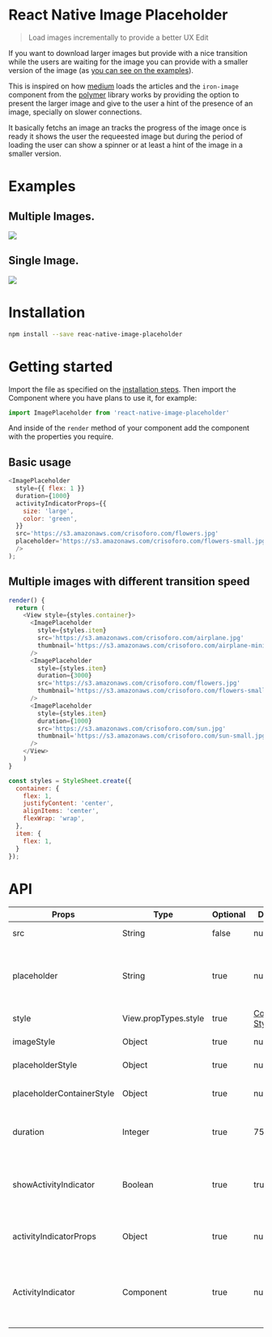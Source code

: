 # React Native Image Placeholder

> Load images incrementally to provide a better UX Edit

If you want to download larger images but provide with a nice transition while the users are waiting
for the image you can provide with a smaller version of the image (as [you can see on the
  examples](#examples)).

This is inspired on how [medium](https://medium.com) loads the articles and the `iron-image` component
from the [polymer](https://www.webcomponents.org/element/PolymerElements/iron-image) library works
by providing the option to present the larger image and give to the user a hint of the presence of
an image, specially on slower connections.

It basically fetchs an image an tracks the progress of the image once is ready it shows the user the
requeested image but during the period of loading the user can show a spinner or at least a hint of
the image in a smaller version.

# Examples

## Multiple Images.

![](https://raw.githubusercontent.com/mitogh/react-native-image-placeholder/master/img/multiple.gif)

## Single Image.

![](https://raw.githubusercontent.com/mitogh/react-native-image-placeholder/master/img/single.gif)

# Installation

```bash
npm install --save reac-native-image-placeholder
```

# Getting started

Import the file as specified on the [installation steps](#Installation). Then import the Component where you have
plans to use it, for example: 

```js
import ImagePlaceholder from 'react-native-image-placeholder'
```

And inside of the `render` method of your component add the component with the properties you
require.

## Basic usage

```js
<ImagePlaceholder 
  style={{ flex: 1 }}
  duration={1000}
  activityIndicatorProps={{
    size: 'large',
    color: 'green',
  }}
  src='https://s3.amazonaws.com/crisoforo.com/flowers.jpg' 
  placeholder='https://s3.amazonaws.com/crisoforo.com/flowers-small.jpg'
  />
);
```

## Multiple images with different transition speed

```js
render() {
  return (
    <View style={styles.container}>
      <ImagePlaceholder 
        style={styles.item}
        src='https://s3.amazonaws.com/crisoforo.com/airplane.jpg' 
        thumbnail='https://s3.amazonaws.com/crisoforo.com/airplane-mini.jpg'
      />
      <ImagePlaceholder 
        style={styles.item}
        duration={3000}
        src='https://s3.amazonaws.com/crisoforo.com/flowers.jpg' 
        thumbnail='https://s3.amazonaws.com/crisoforo.com/flowers-small.jpg'
      />
      <ImagePlaceholder 
        style={styles.item}
        duration={1000}
        src='https://s3.amazonaws.com/crisoforo.com/sun.jpg' 
        thumbnail='https://s3.amazonaws.com/crisoforo.com/sun-small.jpg'
      />
    </View>
    )
}

const styles = StyleSheet.create({
  container: {
    flex: 1,
    justifyContent: 'center',
    alignItems: 'center',
    flexWrap: 'wrap',
  },
  item: {
    flex: 1,
  }
});
```

# API

Props             | Type          | Optional      | Default     | Description  
------------------|---------------|---------------|-------------|------------  
src | String | false | null | The url of the main image to be fetched.    
placeholder | String | true | null | The smaller image present before the main image is ready if is not present  it will show an `ActivityIndicator` component instead.
style   |   View.propTypes.style  |   true  |   [Container Style](https://github.com/mitogh/react-native-image-placeholder/blob/master/ImagePlaceholder.js#L90-L93)   |   Style applied to the image container  
imageStyle | Object | true | null | The styles appliead to the main image.  
placeholderStyle | Object | true | null | The styles applied to the placeholder image.  
placeholderContainerStyle | Object | true | null | The styles applied to the container `View` of the placeholder image.  
duration  |   Integer   |   true  |   750   |   Time in miliseconds used to transition to the original image once is ready.   
showActivityIndicator   |   Boolean   |   true  |   true  | If `true` an [`ActivityIndicator`](https://facebook.github.io/react-native/docs/activityindicator.html) should be displayed while the placeholder image is being fetch or if is not present.  
activityIndicatorProps  |   Object  |   true  |   null  |   Options to pass to the `ActivityIndicator` component such as `size`, `color` or `style`.   
ActivityIndicator |   Component   | true  | null  | If present it will render this instead of the `ActivityIndicator` component and `activityIndicatorProps` is no longer used and valid. 
